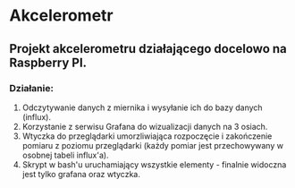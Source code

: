 # Akcelerometr
 
## Projekt akcelerometru działającego docelowo na Raspberry PI.

### Działanie:
1. Odczytywanie danych z miernika i wysyłanie ich do bazy danych (influx).
2. Korzystanie z serwisu Grafana do wizualizacji danych na 3 osiach.
3. Wtyczka do przeglądarki umorzliwiająca rozpoczęcie i zakończenie pomiaru z poziomu przeglądarki (każdy pomiar jest przechowywany w osobnej tabeli influx'a).
4. Skrypt w bash'u uruchamiający wszystkie elementy - finalnie widoczna jest tylko grafana oraz wtyczka.